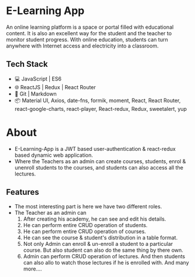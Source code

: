 # E-Learning App

An online learning platform is a space or portal filled with educational content. It is also an excellent way for the student and the teacher to monitor student progress. With online education, students can turn anywhere with Internet access and electricity into a classroom.

## Tech Stack

- 💻 JavaScript | ES6
- 🌐 ReactJS | Redux | React Router
- 🔧 Git | Markdown
- 📦 Material UI, Axios, date-fns, formik, moment, React, React Router, react-google-charts, react-player, React-redux, Redux, sweetalert, yup
# About

- E-Learning-App is a JWT based user-authentication & react-redux based dynamic web application.
- Where the Teachers as an admin can create courses, students, enrol & unenroll students to the courses, and students can also access all the lectures.
## Features

- The most interesting part is here we have two different roles.
- The Teacher as an admin can
     1. After creating his academy, he can see and edit his details.
     2. He can perform entire CRUD operation of students.
     3. He can perform entire CRUD operation of courses.
     4. He can see the course & student's distribution in a table format.
     5. Not only Admin can enroll & un-enroll a student to a particular course. But also student can also do the same thing by there own.
     6. Admin can perform CRUD operation of lectures. And then students can also allo to watch those lectures if he is enrolled with. And many more....
